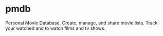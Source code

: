 # pmdb
Personal Movie Database. Create, manage, and share movie lists. Track your watched and to watch films and tv shows.
